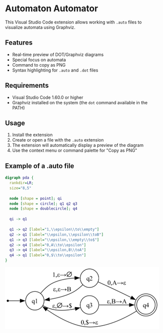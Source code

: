 # Automaton Automator

This Visual Studio Code extension allows working with `.auto` files to visualize automata using Graphviz.

## Features

- Real-time preview of DOT/Graphviz diagrams
- Special focus on automata
- Command to copy as PNG
- Syntax highlighting for `.auto` and `.dot` files

## Requirements

- Visual Studio Code 1.60.0 or higher
- Graphviz installed on the system (the `dot` command available in the PATH)

## Usage

1. Install the extension
2. Create or open a file with the `.auto` extension
3. The extension will automatically display a preview of the diagram
4. Use the context menu or command palette for "Copy as PNG"

## Example of a .auto file

```dot
digraph pda {
  rankdir=LR;
  size="8,5"
  
  node [shape = point]; qi
  node [shape = circle]; q1 q2 q3
  node [shape = doublecircle]; q4

  qi -> q1

  q1 -> q2 [label="1,\\epsilon\\to\\empty"]
  q2 -> q1 [label="\\epsilon,\\epsilon\\toB"]
  q1 -> q3 [label="\\epsilon,\\empty\\to$"]
  q2 -> q4 [label="0,A\\to\\epsilon"]
  q3 -> q4 [label="\\epsilon,B\\toA"]
  q4 -> q1 [label="0,$\\to\\epsilon"]
}
```

![Example](automaton-1747737097737.png)